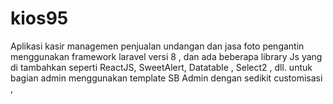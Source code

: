 
# kios95
Aplikasi kasir managemen penjualan undangan dan jasa foto pengantin menggunakan framework laravel versi 8 , dan ada beberapa library Js yang di tambahkan seperti ReactJS, SweetAlert, Datatable , Select2 , dll. untuk bagian admin menggunakan template SB Admin dengan sedikit customisasi ,

